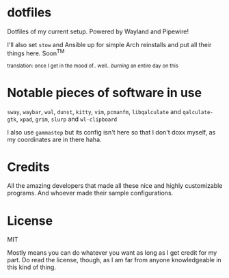 # dotfiles
Dotfiles of my current setup. Powered by Wayland and Pipewire!

I'll also set `stow` and Ansible up for simple Arch reinstalls and put all their things here. Soon<sup>TM</sup>

<sup>translation: once I get in the mood of.. well.. *burning* an entire day on this</sup>


# Notable pieces of software in use
`sway`,
`waybar`,
`wal`,
`dunst`,
`kitty`,
`vim`,
`pcmanfm`,
`libqalculate` and `qalculate-gtk`,
`xpad`,
`grim`, `slurp` and `wl-clipboard`

I also use `gammastep` but its config isn't here so that I don't doxx myself, as my coordinates are in there haha.


# Credits
All the amazing developers that made all these nice and highly customizable programs. And whoever made their sample configurations.


# License
MIT

Mostly means you can do whatever you want as long as I get credit for my part. Do read the license, though, as I am far from anyone knowledgeable in this kind of thing.
